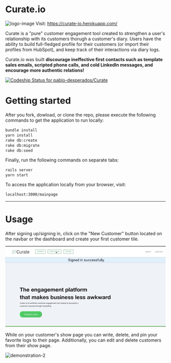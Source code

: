 # Curate.io

![logo-image](https://camo.githubusercontent.com/0ece5c75b9d0b22afc3856ddafd133514835f1b2/68747470733a2f2f7265732e636c6f7564696e6172792e636f6d2f646978353273666e652f696d6167652f75706c6f61642f76313536353833323335312f4c4f474f2e706e67)
Visit: https://curate-io.herokuapp.com/

Curate is a "pure" customer engagement tool created to strengthen a user's relationship with its customers thorugh a customer's diary. Users have the ability to build full-fledged profile for their customers (or import their profiles from HubSpot), and keep track of their interactions via diary logs.

Curate.io was built **discourage ineffective first contacts such as template sales emails, scripted phone calls, and cold LinkedIn messages, and encourage more authentic relations!**

[![Codeship Status for pablo-desperados/Curate](https://app.codeship.com/projects/651b83a0-8f76-0137-ff27-3e651be3cb93/status?branch=master)](https://app.codeship.com/projects/355925)


# Getting started

After you fork, dowload, or clone the repo, please execute the following commands to get the application to run locally:

```
bundle install
yarn install
rake db:create
rake db:migrate
rake db:seed
```
Finally, run the following commands on separate tabs:

```
rails server
yarn start
```
To access the application locally from your browser, visit:
```
localhost:3000/mainpage
```
***

# Usage

After signing up/signing in, click on the "New Customer" button located on the navbar or the dashboard and create your first customer tile.

![demonstration-1](readme-demonstration.gif)


While on your customer's show page you can write, delete, and pin your favorite logs to their page. Additionally, you can edit and delete customers from their show page.

![demonstration-2](readme-demonstration-1.gif)





